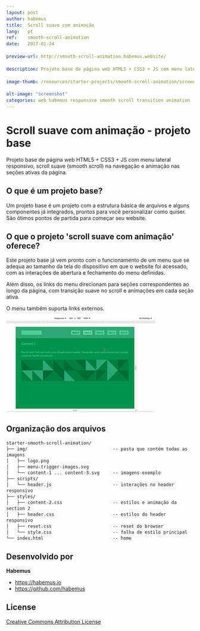 ```yaml
---
layout: post
author: habemus
title:  Scroll suave com animação
lang:   pt
ref:    smooth-scroll-animation
date:   2017-01-24

preview-url: http://smooth-scroll-animation.habemus.website/

description: Projeto base de página web HTML5 + CSS3 + JS com menu lateral responsivo, scroll suave (smooth scroll) na navegação e animação nas seções ativas da página.

image-thumb: /resources/starter-projects/smooth-scroll-animation/screenshot.png

alt-image: "screenshot"
categories: web habemus responsive smooth scroll transition animation
---
```


# Scroll suave com animação - projeto base

Projeto base de página web HTML5 + CSS3 + JS com menu lateral responsivo, scroll suave (smooth scroll) na navegação e animação nas seções ativas da página.


## O que é um projeto base?

Um projeto base é um projeto com a estrutura básica de arquivos e alguns componentes já integrados, prontos para você personalizar como quiser. São ótimos pontos de partida para começar seu website.

## O que o projeto 'scroll suave com animação' oferece?

Este projeto base já vem pronto com o funcionamento de um menu que se adequa ao tamanho da tela do dispositivo em que o website foi acessado, com as interações de abertura e fechamento do menu definidas.

Além disso, os links do menu direcionam para seções correspondentes ao longo da página, com  transição suave no scroll e animações em cada seção ativa.

O menu também suporta links externos.

![preview](https://github.com/habemus/starter-smooth-scroll-animation/raw/master/preview.gif "Preview")

## Organização dos arquivos

```
starter-smooth-scroll-animation/
├── img/                                -- pasta que contém todas as imagens
│   ├── logo.png
│   ├── menu-trigger-images.svg
│   └── content-1 ... content-3.svg     -- imagens-exemplo
├── scripts/
│   └── header.js                       -- interações no header responsivo
├── styles/
│   ├── content-2.css                   -- estilos e animação da section 2
│   ├── header.css                      -- estilos do header responsivo
│   ├── reset.css                       -- reset do browser
│   └── style.css                       -- folha de estilo principal
└── index.html                          -- home
```

## Desenvolvido por

**Habemus**

- <https://habemus.io>
- <https://github.com/habemus>

## License

[Creative Commons Attribution License](http://creativecommons.org/licenses/by/2.0/)
